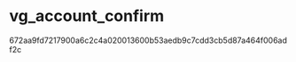 vg_account_confirm
==================
672aa9fd7217900a6c2c4a020013600b53aedb9c7cdd3cb5d87a464f006adf2c
